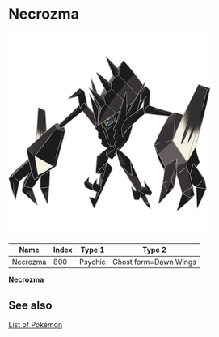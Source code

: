 # Necrozma


![Necrozma](images/800.png)

| **Name** | **Index** | **Type 1** | **Type 2** |
|----|----|----|----|
| Necrozma | 800 | Psychic | Ghost form=Dawn Wings  |

**Necrozma** 

## See also

[List of Pokémon](../pokemon.md)
